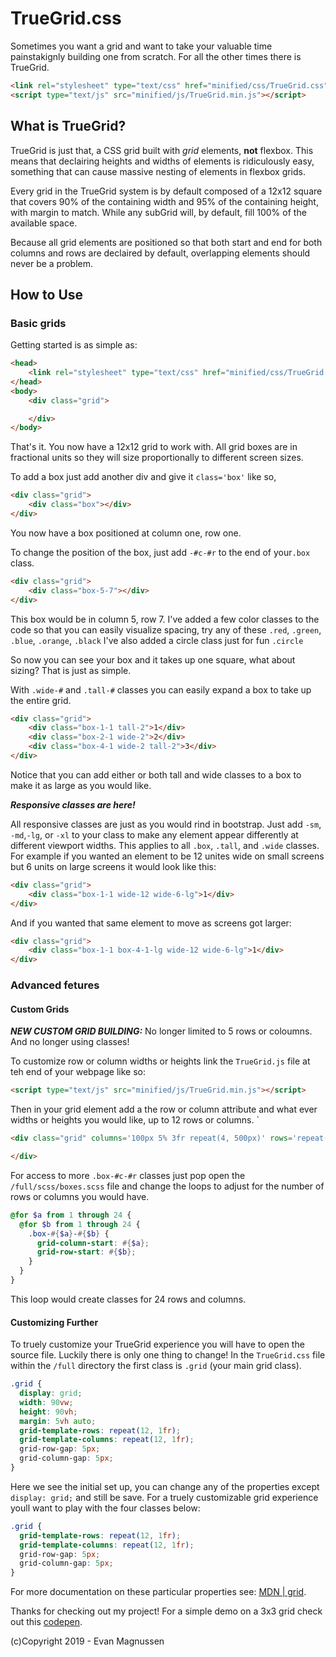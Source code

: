 # TrueGrid.css
Sometimes you want a grid and want to take your valuable time painstakignly building one from scratch.
For all the other times there is TrueGrid.

```html
<link rel="stylesheet" type="text/css" href="minified/css/TrueGrid.css"/>
<script type="text/js" src="minified/js/TrueGrid.min.js"></script>
``` 

## What is TrueGrid?
TrueGrid is just that, a CSS grid built with *grid* elements, **not** flexbox. This means that declairing heights and widths of elements is ridiculously easy, something that can cause massive nesting of elements in flexbox grids. 

Every grid in the TrueGrid system is by default composed of a 12x12 square that covers 90% of the containing width and 95% of the containing height, with margin to match. While any subGrid will, by default, fill 100% of the available space.

Because all grid elements are positioned so that both start and end for both columns and rows are declaired by default, overlapping elements should never be a problem.

## How to Use
### Basic grids
Getting started is as simple as:
```html
<head>
    <link rel="stylesheet" type="text/css" href="minified/css/TrueGrid.css"/>
</head>
<body>
    <div class="grid">

    </div>
</body>
```
That's it. You now have a 12x12 grid to work with. All grid boxes are in fractional units so they will size proportionally to different screen sizes.

To add a box just add another div and give it `class='box'` like so,
```html
<div class="grid">
    <div class="box"></div>
</div>
```
You now have a box positioned at column one, row one. 

To change the position of the box, just add `-#c-#r` to the end of your`.box` class.
```html
<div class="grid">
    <div class="box-5-7"></div>
</div>
```
This box would be in column 5, row 7.
I've added a few color classes to the code so that you can easily visualize spacing, try any of these `.red`, `.green`, `.blue`, `.orange`, `.black`
I've also added a circle class just for fun `.circle`

So now you can see your box and it takes up one square, what about sizing? That is just as simple.

With `.wide-#` and `.tall-#` classes you can easily expand a box to take up the entire grid.
```html
<div class="grid">
    <div class="box-1-1 tall-2">1</div>
    <div class="box-2-1 wide-2">2</div>
    <div class="box-4-1 wide-2 tall-2">3</div>
</div>
```
Notice that you can add either or both tall and wide classes to a box to make it as large as you would like.

**_Responsive classes are here!_**

All responsive classes are just as you would rind in bootstrap.
Just add `-sm`, `-md`,`-lg`, or `-xl` to your class to make any element appear differently at different viewport widths. This applies to all `.box`, `.tall`, and `.wide` classes.
For example if you wanted an element to be 12 unites wide on small screens but 6 units on large screens it would look like this:
```html
<div class="grid">
    <div class="box-1-1 wide-12 wide-6-lg">1</div>
</div>
```

And if you wanted that same element to move as screens got larger:
```html
<div class="grid">
    <div class="box-1-1 box-4-1-lg wide-12 wide-6-lg">1</div>
</div>
```

### Advanced fetures
#### Custom Grids

**_NEW CUSTOM GRID BUILDING:_**
No longer limited to 5 rows or coloumns. And no longer using classes!

To customize row or column widths or heights link the `TrueGrid.js` file at teh end of your webpage like so:
```html
<script type="text/js" src="minified/js/TrueGrid.min.js"></script>
``` 
Then in your grid element add a the row or column attribute and what ever widths or heights you would like, up to 12 rows or columns.
`
```html
<div class="grid" columns='100px 5% 3fr repeat(4, 500px)' rows='repeat(12, 100px)'>

</div>
```

For access to more `.box-#c-#r` classes just pop open the `/full/scss/boxes.scss` file and change the loops to adjust for the number of rows or columns you would have.
```scss
@for $a from 1 through 24 {
  @for $b from 1 through 24 {
    .box-#{$a}-#{$b} {
      grid-column-start: #{$a};
      grid-row-start: #{$b};
    }
  }
}
```
This loop would create classes for 24 rows and columns.

#### Customizing Further

To truely customize your TrueGrid experience you will have to open the source file. Luckily there is only one thing to change! In the `TrueGrid.css` file within the `/full` directory the first class is `.grid` (your main grid class).
```css
.grid {
  display: grid;
  width: 90vw;
  height: 90vh;
  margin: 5vh auto;
  grid-template-rows: repeat(12, 1fr);
  grid-template-columns: repeat(12, 1fr);
  grid-row-gap: 5px;
  grid-column-gap: 5px;
}
```
Here we see the initial set up, you can change any of the properties except `display: grid;` and still be save. For a truely customizable grid experience youll want to play with the four classes below:
```css
.grid {
  grid-template-rows: repeat(12, 1fr);
  grid-template-columns: repeat(12, 1fr);
  grid-row-gap: 5px;
  grid-column-gap: 5px;
}
```
For more documentation on these particular properties see: [MDN | grid](https://developer.mozilla.org/en-US/docs/Web/CSS/grid).

Thanks for checking out my project! For a simple demo on a 3x3 grid check out this [codepen](https://codepen.io/emags112/full/PXyqvv).

(c)Copyright 2019 - Evan Magnussen
